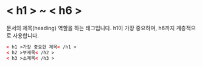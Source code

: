 # < h1 > ~ < h6 >

문서의 제목(heading) 역할을 하는 태그입니다. h1이 가장 중요하며, h6까지 계층적으로 사용합니다.

```html
< h1 >가장 중요한 제목< /h1 >
< h2 >부제목< /h2 >
< h3 >소제목< /h3 >
```
